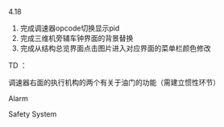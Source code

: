 4.18

1. 完成调速器opcode切换显示pid
2. 完成三维机旁辅车钟界面的背景替换
3. 完成从结构总览界面点击图片进入对应界面的菜单栏颜色修改



TD ：

调速器右面的执行机构的两个有关于油门的功能（需建立惯性环节）

Alarm

Safety System